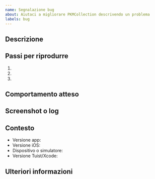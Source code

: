 ```yaml
---
name: Segnalazione bug
about: Aiutaci a migliorare PKMCollection descrivendo un problema
labels: bug
---
```


## Descrizione
<!-- Descrivi chiaramente il bug. -->

## Passi per riprodurre
1. 
2. 
3. 

## Comportamento atteso
<!-- Cosa ti aspettavi accadesse? -->

## Screenshot o log
<!-- Allegare screenshot, log Tuist/Xcode se utili. -->

## Contesto
- Versione app: 
- Versione iOS: 
- Dispositivo o simulatore: 
- Versione Tuist/Xcode: 

## Ulteriori informazioni
<!-- Qualsiasi altra informazione utile. -->
